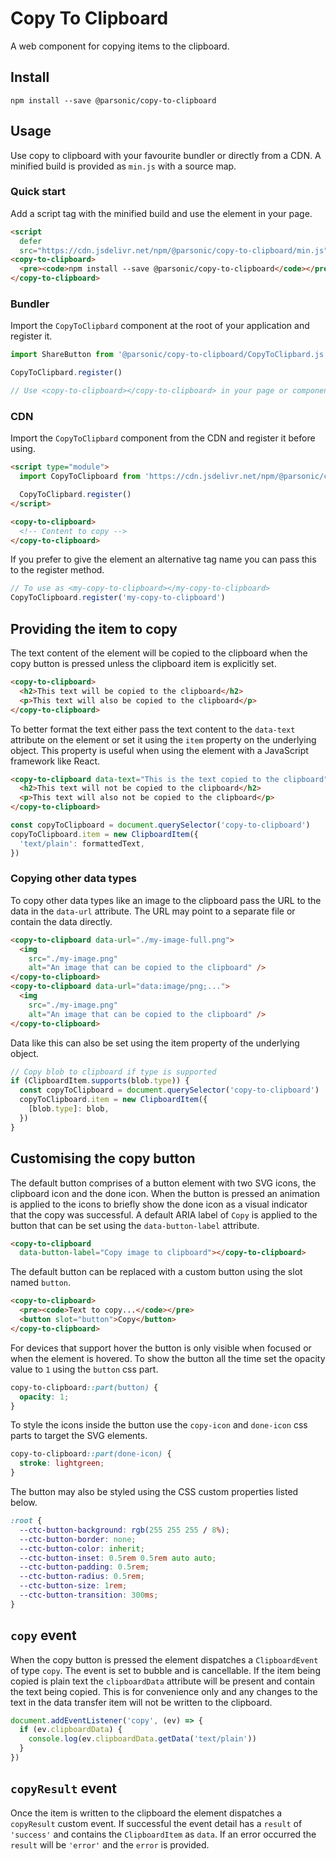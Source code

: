 # Copy To Clipboard

A web component for copying items to the clipboard.

## Install

```shell
npm install --save @parsonic/copy-to-clipboard
```

## Usage

Use copy to clipboard with your favourite bundler or directly from a CDN. A
minified build is provided as `min.js` with a source map.

### Quick start

Add a script tag with the minified build and use the element in your page.

```html
<script
  defer
  src="https://cdn.jsdelivr.net/npm/@parsonic/copy-to-clipboard/min.js"></script>
<copy-to-clipboard>
  <pre><code>npm install --save @parsonic/copy-to-clipboard</code></pre>
</copy-to-clipboard>
```

### Bundler

Import the `CopyToClipbard` component at the root of your application and
register it.

```js
import ShareButton from '@parsonic/copy-to-clipboard/CopyToClipbard.js'

CopyToClipbard.register()

// Use <copy-to-clipboard></copy-to-clipboard> in your page or components
```

### CDN

Import the `CopyToClipbard` component from the CDN and register it before using.

```html
<script type="module">
  import CopyToClipboard from 'https://cdn.jsdelivr.net/npm/@parsonic/copy-to-clipboard/CopyToClipbard.js'

  CopyToClipbard.register()
</script>

<copy-to-clipboard>
  <!-- Content to copy -->
</copy-to-clipboard>
```

If you prefer to give the element an alternative tag name you can pass this to
the register method.

```js
// To use as <my-copy-to-clipboard></my-copy-to-clipboard>
CopyToClipboard.register('my-copy-to-clipboard')
```

## Providing the item to copy

The text content of the element will be copied to the clipboard when the copy
button is pressed unless the clipboard item is explicitly set.

```html
<copy-to-clipboard>
  <h2>This text will be copied to the clipboard</h2>
  <p>This text will also be copied to the clipboard</p>
</copy-to-clipboard>
```

To better format the text either pass the text content to the `data-text`
attribute on the element or set it using the `item` property on the underlying
object. This property is useful when using the element with a JavaScript
framework like React.

```html
<copy-to-clipboard data-text="This is the text copied to the clipboard">
  <h2>This text will not be copied to the clipboard</h2>
  <p>This text will also not be copied to the clipboard</p>
</copy-to-clipboard>
```

```js
const copyToClipboard = document.querySelector('copy-to-clipboard')
copyToClipboard.item = new ClipboardItem({
  'text/plain': formattedText,
})
```

### Copying other data types

To copy other data types like an image to the clipboard pass the URL to the data
in the `data-url` attribute. The URL may point to a separate file or contain the
data directly.

```html
<copy-to-clipboard data-url="./my-image-full.png">
  <img
    src="./my-image.png"
    alt="An image that can be copied to the clipboard" />
</copy-to-clipboard>
<copy-to-clipboard data-url="data:image/png;...">
  <img
    src="./my-image.png"
    alt="An image that can be copied to the clipboard" />
</copy-to-clipboard>
```

Data like this can also be set using the item property of the underlying object.

```js
// Copy blob to clipboard if type is supported
if (ClipboardItem.supports(blob.type)) {
  const copyToClipboard = document.querySelector('copy-to-clipboard')
  copyToClipboard.item = new ClipboardItem({
    [blob.type]: blob,
  })
}
```

## Customising the copy button

The default button comprises of a button element with two SVG icons, the
clipboard icon and the done icon. When the button is pressed an animation is
applied to the icons to briefly show the done icon as a visual indicator that
the copy was successful. A default ARIA label of `Copy` is applied to the button
that can be set using the `data-button-label` attribute.

```html
<copy-to-clipboard
  data-button-label="Copy image to clipboard"></copy-to-clipboard>
```

The default button can be replaced with a custom button using the slot named
`button`.

```html
<copy-to-clipboard>
  <pre><code>Text to copy...</code></pre>
  <button slot="button">Copy</button>
</copy-to-clipboard>
```

For devices that support hover the button is only visible when focused or when
the element is hovered. To show the button all the time set the opacity value to
`1` using the `button` css part.

```css
copy-to-clipboard::part(button) {
  opacity: 1;
}
```

To style the icons inside the button use the `copy-icon` and `done-icon` css
parts to target the SVG elements.

```css
copy-to-clipboard::part(done-icon) {
  stroke: lightgreen;
}
```

The button may also be styled using the CSS custom properties listed below.

```css
:root {
  --ctc-button-background: rgb(255 255 255 / 8%);
  --ctc-button-border: none;
  --ctc-button-color: inherit;
  --ctc-button-inset: 0.5rem 0.5rem auto auto;
  --ctc-button-padding: 0.5rem;
  --ctc-button-radius: 0.5rem;
  --ctc-button-size: 1rem;
  --ctc-button-transition: 300ms;
}
```

## `copy` event

When the copy button is pressed the element dispatches a `ClipboardEvent` of
type `copy`. The event is set to bubble and is cancellable. If the item being
copied is plain text the `clipboardData` attribute will be present and contain
the text being copied. This is for convenience only and any changes to the text
in the data transfer item will not be written to the clipboard.

```js
document.addEventListener('copy', (ev) => {
  if (ev.clipboardData) {
    console.log(ev.clipboardData.getData('text/plain'))
  }
})
```

## `copyResult` event

Once the item is written to the clipboard the element dispatches a `copyResult`
custom event. If successful the event detail has a `result` of `'success'` and
contains the `ClipboardItem` as `data`. If an error occurred the `result` will
be `'error'` and the `error` is provided.
